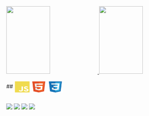 <link rel="stylesheet" href="https://cdn.jsdelivr.net/gh/devicons/devicon@latest/devicon.min.css">
<div display>
<a href="https://github.com/HiagoCarlos">
<img height="180em" width="48%" src="https://github-readme-stats.vercel.app/api?username=HiagoCarlos&theme=dark&show_icons=true">
<img height="180em" width="48%" src="https://github-readme-stats.vercel.app/api/top-langs/?username=HiagoCarlos&layout=compact&theme=dark"></a>
  
</div>

<div style="display: inline_block"><br>
    ##
  <img align="center" alt="JS" height="30" width="40" src="https://raw.githubusercontent.com/devicons/devicon/master/icons/javascript/javascript-plain.svg">
  <img align="center" alt="HTML" height="30" width="40" src="https://raw.githubusercontent.com/devicons/devicon/master/icons/html5/html5-original.svg">
  <img align="center" alt="CSS" height="30" width="40" src="https://raw.githubusercontent.com/devicons/devicon/master/icons/css3/css3-original.svg">
  <i class="devicon-devicon-plain"></i>

  ##
</div>
  
  
<div> 
  <a href="https://www.instagram.com/_hiagocarlos/" target="_blank"><img src="https://img.shields.io/badge/-Instagram-%23E4405F?style=for-the-badge&logo=instagram&logoColor=white" target="_blank"></a>
  <a href="https://discord.gg/wagxzStdcR" target="_blank"><img src="https://img.shields.io/badge/Discord-7289DA?style=for-the-badge&logo=discord&logoColor=white" target="_blank"></a> 
  <a href = "mailto:hiagocarlos215@gmail.com"><img src="https://img.shields.io/badge/-Gmail-%23333?style=for-the-badge&logo=gmail&logoColor=white" target="_blank"></a>
  <a href="https://www.linkedin.com/in/hiagocarlos/" target="_blank"><img src="https://img.shields.io/badge/-LinkedIn-%230077B5?style=for-the-badge&logo=linkedin&logoColor=white" target="_blank"></a> 
</div>
